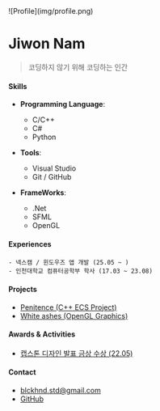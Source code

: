
<span style="display: inline-block; width: 250px">
    ![Profile](img/profile.png)
</span>

# **Jiwon Nam**
 
> 코딩하지 않기 위해 코딩하는 인간

#### **Skills**

- **Programming Language**:
    - C/C++
    - C#
    - Python

- **Tools**:
    - Visual Studio
    - Git / GitHub

- **FrameWorks**:
    - .Net
    - SFML
    - OpenGL

#### **Experiences**
    - 넥스캠 / 윈도우즈 앱 개발 (25.05 ~ )
    - 인천대학교 컴퓨터공학부 학사 (17.03 ~ 23.08)

#### **Projects**

- [Penitence (C++ ECS Project)](https://github.com/G1rmmr/penitence-source)
- [White ashes (OpenGL Graphics)](https://github.com/G1rmmr/opengl-tutorial)

#### **Awards & Activities**

- [캡스톤 디자인 발표 금상 수상 (22.05)](https://github.com/G1rmmr/VirEarth)

#### **Contact**
* blckhnd.std@gmail.com
* [GitHub](https://github.com/G1rmmr)